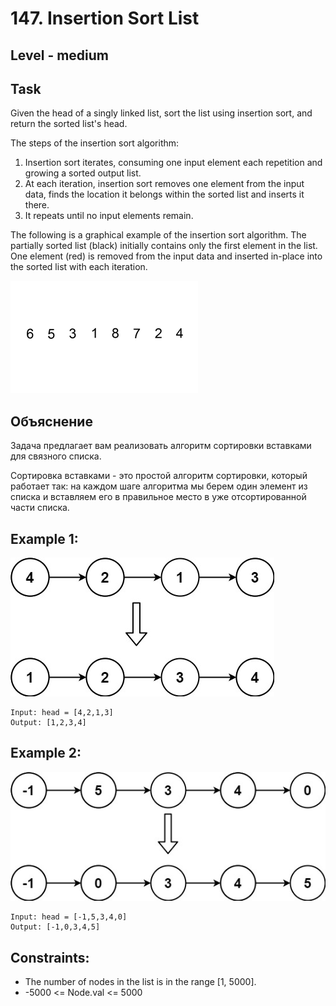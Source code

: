 # 147. Insertion Sort List


## Level - medium


## Task
Given the head of a singly linked list, sort the list using insertion sort, and return the sorted list's head.

The steps of the insertion sort algorithm:
1. Insertion sort iterates, consuming one input element each repetition and growing a sorted output list.
2. At each iteration, insertion sort removes one element from the input data, finds the location it belongs within the sorted list and inserts it there.
3. It repeats until no input elements remain.

The following is a graphical example of the insertion sort algorithm. 
The partially sorted list (black) initially contains only the first element in the list. 
One element (red) is removed from the input data and inserted in-place into the sorted list with each iteration.

![img.png](img.png)


## Объяснение
Задача предлагает вам реализовать алгоритм сортировки вставками для связного списка.

Сортировка вставками - это простой алгоритм сортировки, который работает так: 
на каждом шаге алгоритма мы берем один элемент из списка и вставляем его в правильное место в уже отсортированной части списка.

## Example 1:
![img_1.png](img_1.png)
````
Input: head = [4,2,1,3]
Output: [1,2,3,4]
````


## Example 2:
![img_2.png](img_2.png)
````
Input: head = [-1,5,3,4,0]
Output: [-1,0,3,4,5]
````


## Constraints:
- The number of nodes in the list is in the range [1, 5000].
- -5000 <= Node.val <= 5000